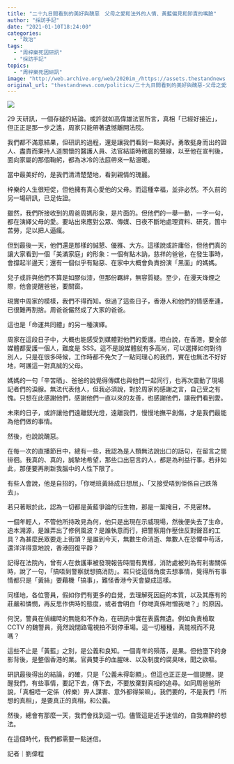 ```yaml
---
title: "二十九日間看到的美好與醜惡　父母之愛和法外的人情、黃藍偏見和卸責的嘴臉"
author: "採訪手記"
date: "2021-01-10T18:24:00"
categories:
  - "政治"
tags:
  - "周梓樂死因研訊"
  - "採訪手記"
topics:
  - "周梓樂死因研訊"
image: "http://web.archive.org/web/2020im_/https://assets.thestandnews.com/media/photos/20200110-44_l7FGm_Z1SvU7u.png"
original_url: "thestandnews.com/politics/二十九日間看到的美好與醜惡-父母之愛和法外的人情-黃藍偏見和卸責的嘴臉"
---
```

![](http://web.archive.org/web/2020im_/https://assets.thestandnews.com/media/photos/20200110-44_l7FGm_Z1SvU7u.png)

29 天研訊，一個存疑的結論。或許就如高偉雄法官所言，真相「已經好接近」，但正正是那一步之遙，周家只能帶著遺憾離開法院。

我們都不滿意結果，但研訊的過程，還是讓我們看到一點美好。勇敢挺身而出的證人、盡責而秉持人道關懷的醫護人員、法官結語時微震的聲線，以至他在宣判後，面向家屬的那個鞠躬，都為冰冷的法庭帶來一點溫暖。

當中最美好的，是我們清清楚楚地，看到親情的瑰麗。

梓樂的人生很短促，但他擁有真心愛他的父母。而這種幸福，並非必然。不久前的另一場研訊，已足佐證。

雖然，我們所接收到的周爸周媽形象，是片面的。但他們的一舉一動，一字一句，都在演繹父母的愛。要站出來應對公眾、傳媒、日夜不斷地處理資料、研究，箇中苦勞，足以把人逼瘋。

但到最後一天，他們還是那樣的誠懇、優雅、大方。這樣說或許庸俗，但他們真的讓大家看到一個「美滿家庭」的形象：一個有點木訥，慈祥的爸爸，在發生事時，會撐起半邊天；還有一個似乎有點惡、在家中大概會負責扮演「黑面」的媽媽。

兒子或許與他們不算是如膠似漆，但那份羈絆，無容質疑。至少，在漫天烽煙之際，他會提醒爸爸，要關窗。

現實中周家的模樣，我們不得而知。但過了這些日子，香港人和他們的情感牽連，已很難再割捨。周爸爸儼然成了大家的爸爸。

這也是「命運共同體」的另一種演繹。

周家在這段日子中，大概也能感受到媒體對他們的愛護。坦白說，在香港，要全部媒體都愛護一個人，難度是 SSS。這不是說媒體就有多高尚，可以選擇如何對待別人，只是在很多時候，工作時都不免欠了一點同理心的我們，實在也無法不好好地，呵護這一對真誠的父母。

媽媽的一句「辛苦晒」、爸爸的說覺得傳媒也與他們一起同行，也再次震動了現場記者們的淚腺。無法代表他人，但我必須說，對於周家的感謝之言，自己受之有愧。只想在此感謝他們，感謝他們一直以來的友善，也感謝他們，讓我們看到愛。

未來的日子，或許讓他們遠離鎂光燈，遠離我們，慢慢地撫平創傷，才是我們最能為他們做的事情。

然後，也說說醜惡。

在每一次的直播節目中，總有一些，我認為是人類無法說出口的話句，在留言之間徘徊。我真的、真的，誠摯地希望，那些口出惡言的人，都是為利益行事。若非如此，那便要再刷新我腦中的人性下限了。

有些人會說，他是自招的，「你哋班黃絲成日想屈」、「又接受唔到佢係自己跌落去」。

若只著眼於此，認為一切都是黃藍爭論的衍生物，那是一葉掩目，不見密林。

一個年輕人，不管他所持政見為何，他只是出現在示威現場，然後便失去了生命。追本溯源，是誰弄出了修例風波？是誰執意而行，把警察用作壓住反對聲音的工具？為甚麼民眾要走上街頭？是誰到今天，無數生命消逝、無數人在恐懼中苟活，還洋洋得意地說，香港回復平靜？

記得在法院內，曾有人在救護車被發現報告時間有異樣，消防處被列為有利害關係時，說了一句，「搞唔到警察就想搞消防」。若只從這個角度去想事情，覺得所有事情都只是「黃絲」要藉機「搞事」，難怪香港今天會變成這樣。

同樣地，各位警員，假如你們有更多的自覺，去理解死因庭的本質，以及其應有的莊嚴和憐憫，再反思作供時的態度，或者會明白「你哋真係咁憎我哋？」的原因。

何況，警員在偵緝時的無能和不作為，在研訊中實在表露無遺。例如負責檢取 CCTV 的魏警員，竟然說閉路電視拍不到停車場。這一切種種，真能視而不見嗎？

這些不止是「黃藍」之別，是公義和良知。一個青年的殞落，是果。但他墮下的身影背後，是整個香港的業。官員雙手的血腥味、以及制度的腐臭味，聞之欲嘔。

研訊最後得出的結論，的確，只是「公義未得彰顯」。但這也正正是一個提醒。提醒我們，有些事情，要記下去，傳下去，不要放棄對真相的追尋。如同周爸爸所說，「真相唔一定係（梓樂）畀人謀害、意外都得架嘛」。我們要的，不是我們「所想的真相」，是要真正的真相，和公義。

然後，總會有那麼一天，我們會找到這一切。儘管這是近乎迷信的，自我麻醉的想法。

在這個時代，我們都需要一點迷信。

記者｜劉偉程